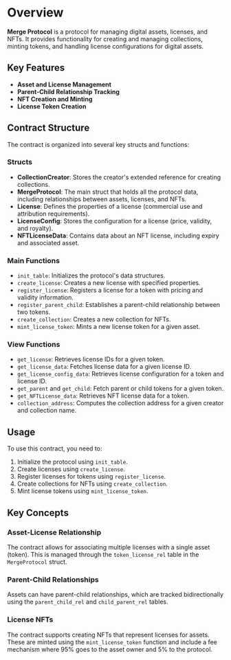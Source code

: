 # Overview

**Merge Protocol** is a protocol for managing digital assets, licenses, and NFTs. It provides functionality for creating and managing collections, minting tokens, and handling license configurations for digital assets.

## Key Features

- **Asset and License Management**
- **Parent-Child Relationship Tracking**
- **NFT Creation and Minting**
- **License Token Creation**

## Contract Structure

The contract is organized into several key structs and functions:

### Structs

- **CollectionCreator**: Stores the creator's extended reference for creating collections.
- **MergeProtocol**: The main struct that holds all the protocol data, including relationships between assets, licenses, and NFTs.
- **License**: Defines the properties of a license (commercial use and attribution requirements).
- **LicenseConfig**: Stores the configuration for a license (price, validity, and royalty).
- **NFTLicenseData**: Contains data about an NFT license, including expiry and associated asset.

### Main Functions

- `init_table`: Initializes the protocol's data structures.
- `create_license`: Creates a new license with specified properties.
- `register_license`: Registers a license for a token with pricing and validity information.
- `register_parent_child`: Establishes a parent-child relationship between two tokens.
- `create_collection`: Creates a new collection for NFTs.
- `mint_license_token`: Mints a new license token for a given asset.

### View Functions

- `get_license`: Retrieves license IDs for a given token.
- `get_license_data`: Fetches license data for a given license ID.
- `get_license_config_data`: Retrieves license configuration for a token and license ID.
- `get_parent` and `get_child`: Fetch parent or child tokens for a given token.
- `get_NFTLicense_data`: Retrieves NFT license data for a token.
- `collection_address`: Computes the collection address for a given creator and collection name.

## Usage

To use this contract, you need to:

1. Initialize the protocol using `init_table`.
2. Create licenses using `create_license`.
3. Register licenses for tokens using `register_license`.
4. Create collections for NFTs using `create_collection`.
5. Mint license tokens using `mint_license_token`.

## Key Concepts

### Asset-License Relationship

The contract allows for associating multiple licenses with a single asset (token). This is managed through the `token_license_rel` table in the `MergeProtocol` struct.

### Parent-Child Relationships

Assets can have parent-child relationships, which are tracked bidirectionally using the `parent_child_rel` and `child_parent_rel` tables.

### License NFTs

The contract supports creating NFTs that represent licenses for assets. These are minted using the `mint_license_token` function and include a fee mechanism where 95% goes to the asset owner and 5% to the protocol.
